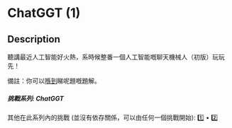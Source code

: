 ChatGGT (1)
===

## Description

聽講最近人工智能好火熱，系時候整番一個人工智能嘅聊天機械人（初版）玩玩先！

備註：你可以[喺到](https://hackmd.io/@blackb6a/hkcert-ctf-2024-i-zh-822c35d7b9267b73)睇呢題嘅題解。

##### 挑戰系列: ChatGGT

其他在此系列內的挑戰 (並沒有依存關係，可以由任何一個挑戰開始): [1️⃣](/challenges/64) • [2️⃣](/challenges/56)

